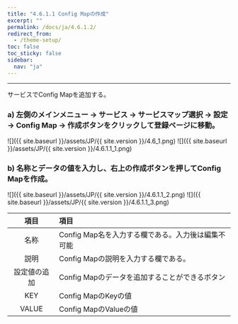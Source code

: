 ```yaml
---
title: "4.6.1.1 Config Mapの作成"
excerpt: ""
permalink: /docs/ja/4.6.1.2/
redirect_from:
  - /theme-setup/
toc: false
toc_sticky: false
sidebar:
  nav: "ja"
---
```


---
サービスでConfig Mapを追加する。

### a\) 左側のメインメニュー → サービス → サービスマップ選択 → 設定 → Config Map → 作成ボタンをクリックして登録ページに移動。
![]({{ site.baseurl }}/assets/JP/{{ site.version }}/4.6_1.png)
![]({{ site.baseurl }}/assets/JP/{{ site.version }}/4.6.1.1_1.png)

### b\) 名称とデータの値を入力し、右上の作成ボタンを押してConfig Mapを作成。

![]({{ site.baseurl }}/assets/JP/{{ site.version }}/4.6.1.1_2.png)
![]({{ site.baseurl }}/assets/JP/{{ site.version }}/4.6.1.1_3.png)

| **項目** | **項目** |
| :---: | :--- |
| 名称 | Config Map名を入力する欄である。入力後は編集不可能 |
| 説明 | Config Mapの説明を入力する欄である。 |
| 設定値の追加 | Config Mapのデータを追加することができるボタン |
| KEY | Config MapのKeyの値 |
| VALUE | Config MapのValueの値 |
